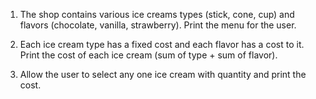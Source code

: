 1. The shop contains various ice creams types (stick, cone, cup) and flavors (chocolate, vanilla, strawberry). Print the menu for the user.

2. Each ice cream type has a fixed cost and each flavor has a cost to it. Print the cost of each ice cream (sum of type + sum of flavor).

3. Allow the user to select any one ice cream with quantity and print the cost.